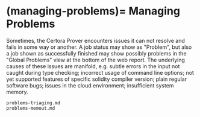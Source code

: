 (managing-problems)=
Managing Problems
=================

Sometimes, the Certora Prover encounters issues it can not resolve and fails in
some way or another. A job status may show as "Problem", but also a job shown as
successfully finished may show possibly problems in the "Global Problems" view
at the bottom of the web report. The underlying causes of these issues are
manifold, e.g.
subtle errors in the input not caught during type checking;
incorrect usage of command line options;
not yet supported features of specific solidity compiler version;
plain regular software bugs;
issues in the cloud environment;
insufficient system memory.


```{toctree}
problems-triaging.md
problems-memout.md
```




